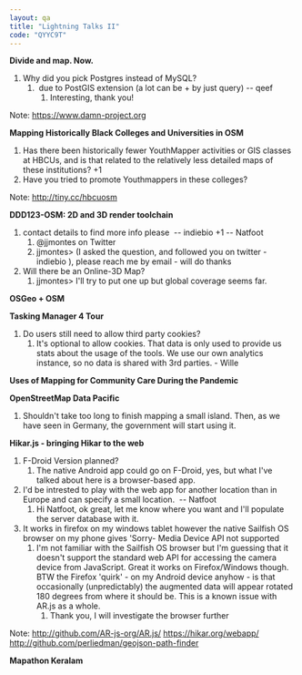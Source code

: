 ```yaml
---
layout: qa
title: "Lightning Talks II"
code: "QYYC9T"
---
```


**Divide and map. Now.**

1.  Why did you pick Postgres instead of MySQL?
    1.   due to PostGIS extension (a lot can be + by just query) -- qeef
        1.  Interesting, thank you!


Note: <https://www.damn-project.org>

**Mapping Historically Black Colleges and Universities in OSM**

1.  Has there been historically fewer YouthMapper activities or GIS
    classes at HBCUs, and is that related to the relatively less
    detailed maps of these institutions? +1
2.  Have you tried to promote Youthmappers in these colleges?


Note: <http://tiny.cc/hbcuosm>

**DDD123-OSM: 2D and 3D render toolchain**

1.  contact details to find more info please  -- indiebio +1 -- Natfoot
    1.  @jjmontes on Twitter
    2.  jjmontes&gt; (I asked the question, and followed you on
        twitter - indiebio ), please reach me by email - will do thanks
2.  Will there be an Online-3D Map?
    1.  jjmontes&gt; I'll try to put one up but global coverage seems
        far.


**OSGeo + OSM**

**Tasking Manager 4 Tour**

1.  Do users still need to allow third party cookies?
    1.  It's optional to allow cookies. That data is only used to
        provide us stats about the usage of the tools. We use our own
        analytics instance, so no data is shared with 3rd parties. -
        Wille


**Uses of Mapping for Community Care During the Pandemic**

**OpenStreetMap Data Pacific**

1.  Shouldn't take too long to finish mapping a small island. Then, as
    we have seen in Germany, the government will start using it.


**Hikar.js - bringing Hikar to the web**

1.  F-Droid Version planned?
    1.  The native Android app could go on F-Droid, yes, but what I've
        talked about here is a browser-based app.
2.  I'd be intrested to play with the web app for another location than
    in Europe and can specify a small location.  -- Natfoot
    1.  Hi Natfoot, ok great, let me know where you want and I'll
        populate the server database with it.
3.  It works in firefox on my windows tablet however the native Sailfish
    OS browser on my phone gives 'Sorry- Media Device API not supported
    1.  I'm not familiar with the Sailfish OS browser but I'm guessing
        that it doesn't support the standard web API for accessing the
        camera device from JavaScript. Great it works on Firefox/Windows
        though. BTW the Firefox 'quirk' - on my Android device anyhow -
        is that occasionally (unpredictably) the augmented data will
        appear rotated 180 degrees from where it should be. This is a
        known issue with AR.js as a whole.
        1.  Thank you, I will investigate the browser further


Note: <http://github.com/AR-js-org/AR.js/>
<https://hikar.org/webapp/>
<http://github.com/perliedman/geojson-path-finder>

**Mapathon Keralam**

